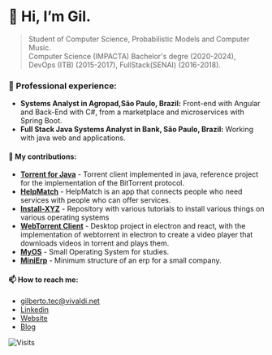 # 👋 Hi, I’m Gil.

> Student of Computer Science, Probabilistic Models and Computer Music.                                            
> Computer Science (IMPACTA) Bachelor's degre (2020-2024), DevOps (ITB) (2015-2017), FullStack(SENAI) (2016-2018). 

<!--- [![GitHub Game of Life](https://github4life.herokuapp.com/gilberto-009199.gif?z=6)](https://github4life.herokuapp.com/gilberto-009199) -->

### 🌱 Professional experience:

- **Systems Analyst in Agropad,São Paulo, Brazil:** Front-end with Angular and Back-End with C#, from a marketplace and microservices with Spring Boot.
- **Full Stack Java Systems Analyst in Bank, São Paulo, Brazil:** Working with java web and applications.

#### 💞️ My contributions:

- [**Torrent for Java**](https://github.com/gilberto-009199/MyTorrent) - Torrent client implemented in java, reference project for the implementation of the BitTorrent protocol. 
- [**HelpMatch**](https://github.com/Javeiros-brasil/helpmatch-backend) - HelpMatch is an app that connects people who need services with people who can offer services.
- [**Install-XYZ**](https://github.com/backend-br/como-instalar-xyz) - Repository with various tutorials to install various things on various operating systems
- [**WebTorrent Client**](https://github.com/gilberto-009199/MyCube) - Desktop project in electron and react, with the implementation of webtorrent in electron to create a video player that downloads videos in torrent and plays them.
- [**MyOS**](https://github.com/gilberto-009199/MyOS) - Small Operating System for studies.
- [**MiniErp**](https://github.com/gilberto-009199/minierp) - Minimum structure of an erp for a small company.

#### 📫 How to reach me:

- [gilberto.tec@vivaldi.net](mailto:gilberto.tec@vivaldi.net)
- [Linkedin](https://www.linkedin.com/in/gilberto-ramos-256239156/)
- [Website](https://gilberto-009199.github.io)
- [Blog](https://gilberto-tec.gitbook.io/blog/)
 
![Visits](https://profile-counter.glitch.me/gilberto-009199/count.svg)

<!---
gilberto-009199/gilberto-009199 is a ✨ special ✨ repository because its `README.md` (this file) appears on your GitHub profile.
You can click the Preview link to take a look at your changes.
--->
